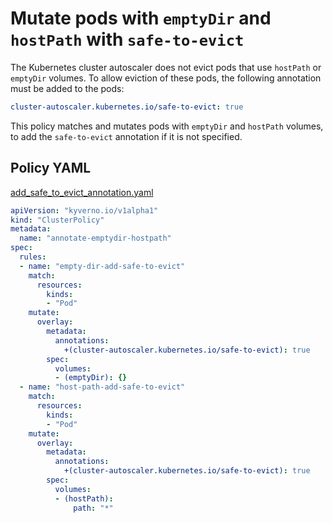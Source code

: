 # Mutate pods with `emptyDir` and `hostPath` with `safe-to-evict`

The Kubernetes cluster autoscaler does not evict pods that use `hostPath` or `emptyDir` volumes. To allow eviction of these pods, the following annotation must be added to the pods:

````yaml
cluster-autoscaler.kubernetes.io/safe-to-evict: true
````

This policy matches and mutates pods with `emptyDir` and `hostPath` volumes, to add the `safe-to-evict` annotation if it is not specified.

## Policy YAML

[add_safe_to_evict_annotation.yaml](best_practices/add_safe-to-evict_annotation.yaml)

````yaml
apiVersion: "kyverno.io/v1alpha1"
kind: "ClusterPolicy"
metadata: 
  name: "annotate-emptydir-hostpath"
spec: 
  rules: 
  - name: "empty-dir-add-safe-to-evict"
    match: 
      resources: 
        kinds: 
        - "Pod"
    mutate: 
      overlay:
        metadata:
          annotations:
            +(cluster-autoscaler.kubernetes.io/safe-to-evict): true
        spec:          
          volumes: 
          - (emptyDir): {}
  - name: "host-path-add-safe-to-evict"
    match: 
      resources: 
        kinds: 
        - "Pod"
    mutate: 
      overlay:
        metadata:
          annotations:
            +(cluster-autoscaler.kubernetes.io/safe-to-evict): true
        spec:          
          volumes: 
          - (hostPath):
              path: "*"

````

